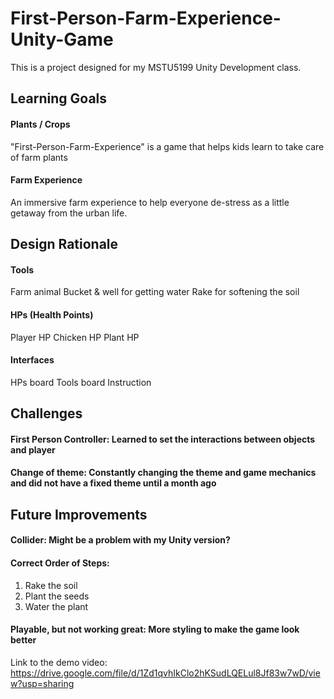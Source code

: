 # First-Person-Farm-Experience-Unity-Game
This is a project designed for my MSTU5199 Unity Development class. 

## Learning Goals

#### Plants / Crops
"First-Person-Farm-Experience" is a game that helps kids learn to take care of farm plants

#### Farm Experience
An immersive farm experience to help everyone de-stress as a little getaway from the urban life.

## Design Rationale


#### Tools
Farm animal
Bucket & well for getting water
Rake for softening the soil

#### HPs (Health Points)
Player HP
Chicken HP
Plant HP

#### Interfaces
HPs board
Tools board
Instruction

## Challenges

#### First Person Controller: Learned to set the interactions between objects and player

#### Change of theme: Constantly changing the theme and game mechanics and did not have a fixed theme until a month ago

## Future Improvements

#### Collider: Might be a problem with my Unity version?

#### Correct Order of Steps: 
1. Rake the soil
2. Plant the seeds
3. Water the plant

#### Playable, but not working great: More styling to make the game look better

Link to the demo video: https://drive.google.com/file/d/1Zd1qvhIkClo2hKSudLQELul8Jf83w7wD/view?usp=sharing 
